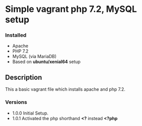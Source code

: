 # Simple vagrant php 7.2, MySQL setup

### Installed

* Apache
* PHP 7.2
* MySQL (via MariaDB)
* Based on **ubuntu/xenial64** setup

## Description

This a basic vagrant file which installs apache and php 7.2.

### Versions

* 1.0.0 Initial Setup.
* 1.0.1 Activated the php shorthand **<?** instead **<?php**




